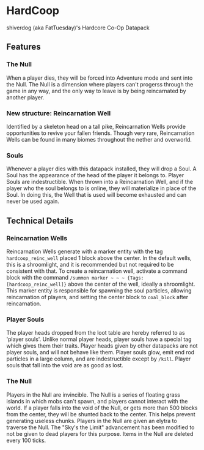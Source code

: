 # HardCoop
shiverdog (aka FatTuesday)'s Hardcore Co-Op Datapack

## Features
### The Null
When a player dies, they will be forced into Adventure mode and sent into the Null. The Null is a dimension where players can't progerss through the game in any way, and the only way to leave is by being reincarnated by another player.

### New structure: Reincarnation Well
Identified by a skeleton head on a tall pike, Reincarnation Wells provide opportunities to revive your fallen friends. Though very rare, Reincarnation Wells can be found in many biomes throughout the nether and overworld.
### Souls
Whenever a player dies with this datapack installed, they will drop a Soul. A Soul has the appearance of the head of the player it belongs to. Player Souls are indestructible.
When thrown into a Reincarnation Well, and if the player who the soul belongs to is online, they will materialize in place of the Soul. In doing this, the Well that is used will become exhausted and can never be used again.
## Technical Details
### Reincarnation Wells
Reincarnation Wells generate with a marker entity with the tag `hardcoop_reinc_well` placed 1 block above the center. In the default wells, this is a shroomlight, and it is recommended but not required to be consistent with that. To create a reincarnation well, activate a command block with the command `/summon marker ~ ~ ~ {Tags:[hardcoop_reinc_well]}` above the center of the well, ideally a shroomlight. This marker entity is responsible for spawning the soul particles, allowing reincarnation of players, and setting the center block to `coal_block` after reincarnation.
### Player Souls
The player heads dropped from the loot table are hereby referred to as 'player souls'. Unlike normal player heads, player souls have a special tag which gives them their traits. Player heads given by other datapacks are not player souls, and will not behave like them. Player souls glow, emit end rod particles in a large column, and are indestructible except by `/kill`. Player souls that fall into the void are as good as lost.
### The Null
Players in the Null are invincible. The Null is a series of floating grass islands in which mobs can't spawn, and players cannot interact with the world. If a player falls into the void of the Null, or gets more than 500 blocks from the center, they will be shunted back to the center. This helps prevent generating useless chunks. Players in the Null are given an elytra to traverse the Null. The "Sky's the Limit" advancement has been modified to not be given to dead players for this purpose. Items in the Null are deleted every 100 ticks.
